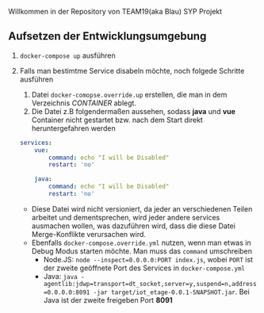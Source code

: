 Willkommen in der Repository von TEAM19(aka Blau) SYP Projekt

## Aufsetzen der Entwicklungsumgebung

1. `docker-compose up` ausführen
2. Falls man bestimtme Service disabeln möchte, noch folgede Schritte ausführen
    1. Datei `docker-comopse.override.up` erstellen, die man in dem Verzeichnis *CONTAINER* ablegt.
    2. Die Datei z.B folgendermaßen aussehen, sodass **java** und **vue** Container nicht gestartet bzw. nach dem Start direkt heruntergefahren werden

    ```yml
    services:
        vue:
            command: echo "I will be Disabled"
            restart: 'no'

        java:
            command: echo "I will be Disabled"
            restart: 'no'
    ```

    * Diese Datei wird nicht versioniert, da jeder an verschiedenen Teilen arbeitet und dementsprechen, wird jeder andere services ausmachen wollen, was dazuführen wird, dass die diese Datei Merge-Konflikte verursachen wird.
    * Ebenfalls `docker-compose.override.yml` nutzen, wenn man etwas in Debug Modus starten möchte. Man muss das `command` umschreiben
        * Node.JS: `node --inspect=0.0.0.0:PORT index.js`, wobei `PORT` ist der zweite geöffnete Port des Services in `docker-compose.yml`
        * Java: `java -agentlib:jdwp=transport=dt_socket,server=y,suspend=n,address=0.0.0.0:8091 -jar target/iot_etage-0.0.1-SNAPSHOT.jar`. Bei Java ist der zweite freigeben Port **8091**
